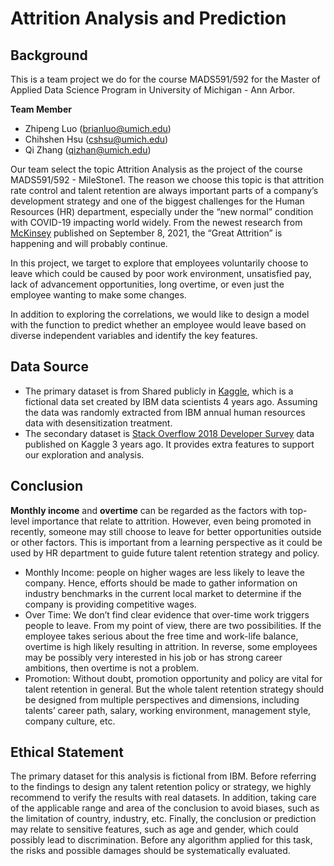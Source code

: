# Attrition Analysis and Prediction

## Background

This is a team project we do for the course MADS591/592 for the Master of Applied Data Science Program in University of Michigan - Ann Arbor. 

**Team Member**
- Zhipeng Luo (brianluo@umich.edu)
- Chihshen Hsu (cshsu@umich.edu)
- Qi Zhang (qizhan@umich.edu)

Our team select the topic Attrition Analysis as the project of the course MADS591/592 - MileStone1. The reason we choose this topic is that attrition rate control and talent retention are always important parts of a company’s development strategy and one of the biggest challenges for the Human Resources (HR) department, especially under the “new normal” condition with COVID-19 impacting world widely. From the newest research from [McKinsey]( https://genesishrsolutions.com/peo-blog/types-of-employee-turnover/) published on September 8, 2021, the “Great Attrition” is happening and will probably continue.

In this project, we target to explore that employees voluntarily choose to leave which could be caused by poor work environment, unsatisfied pay, lack of advancement opportunities, long overtime, or even just the employee wanting to make some changes. 

In addition to exploring the correlations, we would like to design a model with the function to predict whether an employee would leave based on diverse independent variables and identify the key features. 


## Data Source

- The primary dataset is from Shared publicly in [Kaggle](https://www.kaggle.com/pavansubhasht/ibm-hr-analytics-attrition-dataset), which is a fictional data set created by IBM data scientists 4 years ago. Assuming the data was randomly extracted from IBM annual human resources data with desensitization treatment. 
- The secondary dataset is [Stack Overflow 2018 Developer Survey](https://www.kaggle.com/stackoverflow/stack-overflow-2018-developer-survey) data published on Kaggle 3 years ago. It provides extra features to support our exploration and analysis. 
 
## Conclusion

**Monthly income** and **overtime** can be regarded as the factors with top-level importance that relate to attrition. However, even being promoted in recently, someone may still choose to leave for better opportunities outside or other factors.  This is important from a learning perspective as it could be used by HR department to guide future talent retention strategy and policy.
- Monthly Income: people on higher wages are less likely to leave the company. Hence, efforts should be made to gather information on industry benchmarks in the current local market to determine if the company is providing competitive wages.
- Over Time: We don’t find clear evidence that over-time work triggers people to leave. From my point of view, there are two possibilities. If the employee takes serious about the free time and work-life balance, overtime is high likely resulting in attrition. In reverse, some employees may be possibly very interested in his job or has strong career ambitions, then overtime is not a problem. 
- Promotion: Without doubt, promotion opportunity and policy are vital for talent retention in general. But the whole talent retention strategy should be designed from multiple perspectives and dimensions, including talents’ career path, salary, working environment, management style, company culture, etc.

## Ethical Statement

The primary dataset for this analysis is fictional from IBM. Before referring to the findings to design any talent retention policy or strategy, we highly recommend to verify the results with real datasets. In addition, taking care of the applicable range and area of the conclusion to avoid biases, such as the limitation of country, industry, etc. Finally, the conclusion or prediction may relate to sensitive features, such as age and gender, which could possibly lead to discrimination. Before any algorithm applied for this task, the risks and possible damages should be systematically evaluated.




